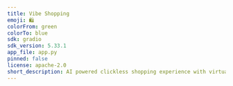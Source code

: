 ```yaml
---
title: Vibe Shopping
emoji: 🛍
colorFrom: green
colorTo: blue
sdk: gradio
sdk_version: 5.33.1
app_file: app.py
pinned: false
license: apache-2.0
short_description: AI powered clickless shopping experience with virtual try-on
---
```

